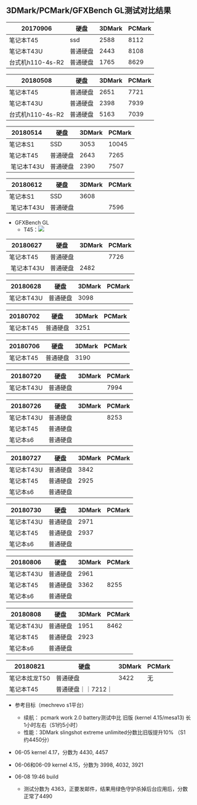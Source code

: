   ## 3DMark/PCMark/GFXBench GL测试对比结果
  
  20170906|硬盘|3DMark|PCMark|
  -----|-----|-----|-----|
  笔记本T45|ssd|2588|8112|
  笔记本T43U|普通硬盘|2443|8108|
  台式机h110-4s-R2|普通硬盘|1765|8629|

  20180508|硬盘|3DMark|PCMark|
  -----|-----|-----|-----|
  笔记本T45|普通硬盘|2651|7721|
  笔记本T43U|普通硬盘|2398|7939|
  台式机h110-4s-R2|普通硬盘|5163|7039|
  
  20180514|硬盘|3DMark|PCMark|
  -----|-----|-----|-----|
  笔记本S1|SSD|3053|10045|
  笔记本T45|普通硬盘|2643|7265|
  笔记本T43U|普通硬盘|2390|7507|
  
  20180612|硬盘|3DMark|PCMark|
  -----|-----|-----|-----|
  笔记本S1|SSD|3608| |
  笔记本T43U|普通硬盘| |7596|
  - GFXBench GL
     - T45：![](https://github.com/openthos/app-testing-results/blob/master/IMGview/Screenshot_2018-05-08-16-19-58.png)
     
  20180627|硬盘|3DMark|PCMark|
  -----|-----|-----|-----|
  笔记本T45|普通硬盘| |7726|
  笔记本T43U|普通硬盘|2482||
  
  20180628|硬盘|3DMark|PCMark|
  -----|-----|-----|-----|
  笔记本T43U|普通硬盘|3098||
  
  20180702|硬盘|3DMark|PCMark|
  -----|-----|-----|-----|
  笔记本T45|普通硬盘|3251||
  
  20180706|硬盘|3DMark|PCMark|
  -----|-----|-----|-----|
  笔记本T45|普通硬盘|3190||
  
  20180720|硬盘|3DMark|PCMark|
  -----|-----|-----|-----|
  笔记本T43U|普通硬盘||7994|
  
  20180726|硬盘|3DMark|PCMark|
  -----|-----|-----|-----|
  笔记本T43U|普通硬盘||8253|
  笔记本T45|普通硬盘|||
  笔记本s6|普通硬盘|||
  
  20180727|硬盘|3DMark|PCMark|
  -----|-----|-----|-----|
  笔记本T43U|普通硬盘|3842||
  笔记本T45|普通硬盘|2925||
  笔记本s6|普通硬盘|||
  
  20180730|硬盘|3DMark|PCMark|
  -----|-----|-----|-----|
  笔记本T43U|普通硬盘|2971||
  笔记本T45|普通硬盘|2937||
  笔记本s6|普通硬盘|||
  
  20180806|硬盘|3DMark|PCMark|
  -----|-----|-----|-----|
  笔记本T43U|普通硬盘|2961||
  笔记本T45|普通硬盘|3362|8255|
  笔记本s6|普通硬盘|||
  
  20180808|硬盘|3DMark|PCMark|
  -----|-----|-----|-----|
  笔记本T43U|普通硬盘|1951|8462|
  笔记本T45|普通硬盘|2923||
  笔记本s6|普通硬盘|||
  
  20180821|硬盘|3DMark|PCMark|
  -----|-----|-----|-----|
  笔记本炫龙T50|普通硬盘|3422|无|
  笔记本T45|普通硬盘｜｜7212｜
  

  
- 参考目标（mechrevo s1平台）
   - 续航： pcmark work 2.0 battery测试中比 旧版 (kernel 4.15/mesa13) 长1小时左右（S1约5小时）
   - 性能：3DMark slingshot extreme unlimited分数比旧版提升10% （S1 约4450分）

- 06-05 kernel 4.17，分数为 4430, 4457
- 06-06和06-09 kernel 4.15，分数为 3998, 4032, 3921
- 06-08 19:46 build
   - 测试分数为 4363，正要发邮件，结果用绿色守护杀掉后台应用后，分数正常了4490



 
